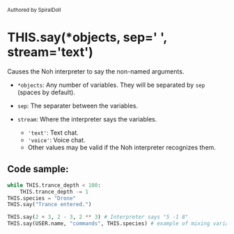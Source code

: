 <sub>Authored by SpiralDoll</sub>

# THIS.say(*objects, sep=' ', stream='text')

Causes the Noh interpreter to say the non-named arguments.

* `*objects`: Any number of variables. They will be separated by `sep` (spaces by default).

* `sep`: The separater between the variables.

* `stream`: Where the interpreter says the variables.
  * `'text'`: Text chat.
  * `'voice'`: Voice chat.
  * Other values may be valid if the Noh interpreter recognizes them.

## Code sample:

```python
while THIS.trance_depth < 100:
    THIS.trance_depth -= 1
THIS.species = "Drone"
THIS.say("Trance entered.")

THIS.say(2 + 3, 2 - 3, 2 ** 3) # Interpreter says "5 -1 8"
THIS.say(USER.name, "commands", THIS.species) # example of mixing variable types
```